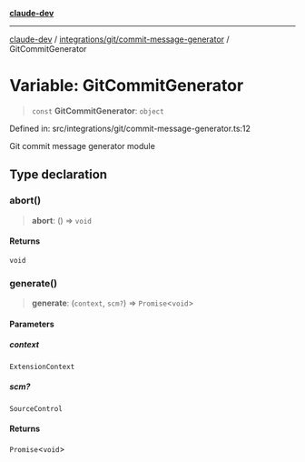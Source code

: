 [**claude-dev**](../../../../README.md)

***

[claude-dev](../../../../README.md) / [integrations/git/commit-message-generator](../README.md) / GitCommitGenerator

# Variable: GitCommitGenerator

> `const` **GitCommitGenerator**: `object`

Defined in: src/integrations/git/commit-message-generator.ts:12

Git commit message generator module

## Type declaration

### abort()

> **abort**: () => `void`

#### Returns

`void`

### generate()

> **generate**: (`context`, `scm?`) => `Promise`\<`void`\>

#### Parameters

##### context

`ExtensionContext`

##### scm?

`SourceControl`

#### Returns

`Promise`\<`void`\>
